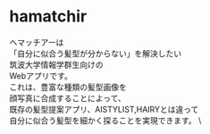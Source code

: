 # hamatchir

ヘマッチアーは　\
「自分に似合う髪型が分からない」を解決したい \
筑波大学情報学群生向けの \
Webアプリです。 \
これは、豊富な種類の髪型画像を \
顔写真に合成することによって、 \
既存の髪型提案アプリ、AISTYLIST,HAIRYとは違って \
自分に似合う髪型を細かく探ることを実現できます。 \